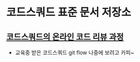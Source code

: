 # 코드스쿼드 표준 문서 저장소

## [코드스쿼드의 온라인 코드 리뷰 과정](./codereview/README.md)

- 교육중 받은 코드스쿼드 git flow 나중에 보려고 카피~
